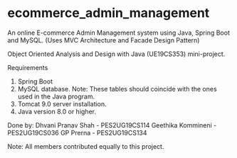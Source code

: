# ecommerce_admin_management
An online E-commerce Admin Management system using Java, Spring Boot and MySQL. (Uses MVC Architecture and Facade Design Pattern)

Object Oriented Analysis and Design with Java (UE19CS353) mini-project.

Requirements
1. Spring Boot
2. MySQL database. Note: These tables should coincide with the ones used in the Java program.
3. Tomcat 9.0 server installation.
4. Java version 8.0 or higher.

Done by:
Dhvani Pranav Shah - PES2UG19CS114
Geethika Kommineni - PES2UG19CS036
GP Prerna - PES2UG19CS134

Note: All members contributed equally to this project.
